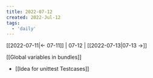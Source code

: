 ```yaml
---
title: 2022-07-12
created: 2022-Jul-12
tags:
  - 'daily'
---
```


[[2022-07-11|<- 07-11]] | 07-12 | [[2022-07-13|07-13 ->]]



[[Global variables in bundles]]

- [[Idea for unittest Testcases]]